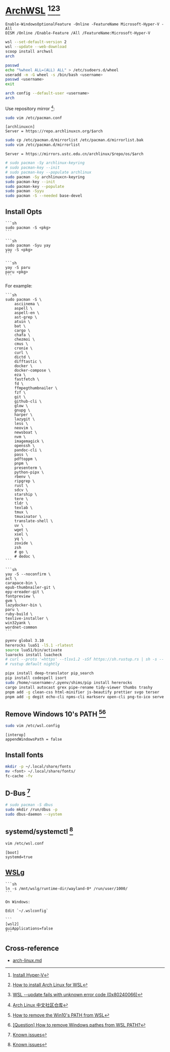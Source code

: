 # [ArchWSL](https://github.com/yuk7/ArchWSL) [^1][^2][^3]

```pwsh
Enable-WindowsOptionalFeature -Online -FeatureName Microsoft-Hyper-V -All
DISM /Online /Enable-Feature /All /FeatureName:Microsoft-Hyper-V
```

```sh
wsl --set-default-version 2
wsl --update --web-download
scoop install archwsl
arch
```

```sh
passwd
echo "%wheel ALL=(ALL) ALL" > /etc/sudoers.d/wheel
useradd -m -G wheel -s /bin/bash <username>
passwd <username>
exit
```

```sh
arch config --default-user <username>
arch
```

Use repository mirror [^4]:

```sh
sudo vim /etc/pacman.conf
```

```
[archlinuxcn]
Server = https://repo.archlinuxcn.org/$arch
```

```sh
sudo cp /etc/pacman.d/mirrorlist /etc/pacman.d/mirrorlist.bak
sudo vim /etc/pacman.d/mirrorlist
```

```
Server = https://mirrors.ustc.edu.cn/archlinux/$repo/os/$arch
```

```sh
# sudo pacman -Sy archlinux-keyring
# sudo pacman-key --init
# sudo pacman-key --populate archlinux
sudo pacman -Sy archlinuxcn-keyring
sudo pacman-key --init
sudo pacman-key --populate
sudo pacman -Syyu
sudo pacman -S --needed base-devel
```

## Install Opts

````{tab} pacman
```sh
sudo pacman -S <pkg>
```
````

````{tab} yay
```sh
sudo pacman -Syu yay
yay -S <pkg>
```
````

````{tab} paru
```sh
yay -S paru
paru <pkg>
```
````

For example:

````{tab} pacman
```sh
sudo pacman -S \
	asciinema \
	aspell \
	aspell-en \
	ast-grep \
	atuin \
	bat \
	cargo \
	chafa \
	chezmoi \
	cmus \
	cronie \
	curl \
	dictd \
	difftastic \
	docker \
	docker-compose \
	eza \
	fastfetch \
	fd \
	ffmpegthumbnailer \
	fzf \
	git \
	github-cli \
	glow \
	gnupg \
	harper \
	lazygit \
	less \
	neovim \
	newsboat \
	nvm \
	imagemagick \
	openssh \
	pandoc-cli \
	pass \
	pdftoppm \
	pnpm \
	presenterm \
	python-pipx \
	rbenv \
	ripgrep \
	rust \
	sdcv \
	starship \
	tere \
	tldr \
	texlab \
	tmux \
	tmuxinator \
	translate-shell \
	uv \
	wget \
	xsel \
	yq \
	zoxide \
	zsh
	# go \
	# dedoc \
```
````

````{tab} yay
```sh
yay -S --noconfirm \
act \
carapace-bin \
epub-thumbnailer-git \
epy-ereader-git \
fontpreview \
gvm \
lazydocker-bin \
paru \
ruby-build \
texlive-installer \
win32yank \
wordnet-common
```
````

```sh
pyenv global 3.10
hererocks lua51 -l5.1 -rlatest
source lua51/bin/activate
luarocks install luacheck
# curl --proto '=https' --tlsv1.2 -sSf https://sh.rustup.rs | sh -s -- --default-toolchain none -y
# rustup default nightly
```

```sh
pipx install deep-translator pip_search
pip install codespell isort
sudo /home/<username>/.pyenv/shims/pip install hererocks
cargo install autocast grex pipe-rename tidy-viewer thumbs trashy
pnpm add -g clean-css html-minifier js-beautify prettier svgo terser
pnpm add -g degit echo-cli npms-cli markserv open-cli png-to-ico serve
```

## Remove Windows 10's PATH [^5][^6]

```sh
sudo vim /etc/wsl.config
```

```
[interop]
appendWindowsPath = false
```

## Install fonts

```sh
mkdir -p ~/.local/share/fonts
mv <font> ~/.local/share/fonts/
fc-cache -fv
```

## D-Bus [^7]

```sh
# sudo pacman -S dbus
sudo mkdir /run/dbus -p
sudo dbus-daemon --system
```

## systemd/systemctl [^7]

```sh
vim /etc/wsl.conf
```

```
[boot]
systemd=true
```

## [WSLg](https://github.com/microsoft/wslg)

````{tab} Turn on [^8]
```sh
ln -s /mnt/wslg/runtime-dir/wayland-0* /run/user/1000/
```
````

````{tab} Turn off [^9]
On Windows:

Edit `~/.wslconfig`

```
[wsl2]
guiApplications=false
```
````

## Cross-reference

- [arch-linux.md](https://scillidan.github.io/notes/os/arch-linux.html)

[^1]: [Install Hyper-V](https://learn.microsoft.com/en-us/windows-server/virtualization/hyper-v/get-started/Install-Hyper-V?pivots=windows)
[^2]: [How to install Arch Linux for WSL](https://dev.to/jrcharney/how-to-install-arch-linux-for-wsl-184a)
[^3]: [WSL --update fails with unknown error code (0x80240066)](https://github.com/microsoft/WSL/issues/9039)
[^4]: [Arch Linux 中文社区仓库](https://www.archlinuxcn.org/archlinux-cn-repo-and-mirror/)
[^5]: [How to remove the Win10's PATH from WSL](https://stackoverflow.com/questions/51336147/how-to-remove-the-win10s-path-from-wsl)
[^6]: [[Question] How to remove Windows pathes from WSL PATH?](https://github.com/microsoft/WSL/issues/1493#issuecomment-266480323)
[^7]: [Known issues](https://wsldl-pg.github.io/ArchW-docs/Known-issues/)
[^8]: [GUI Applications will no longer launch in Wayland after updating](https://github.com/microsoft/wslg/issues/1032)
[^9]: [Disable WSLg permanently](https://github.com/microsoft/wslg/discussions/523)